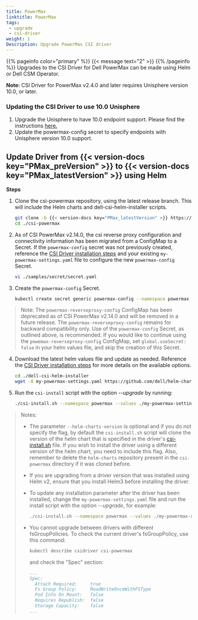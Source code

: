 ```yaml
---
title: PowerMax
linktitle: PowerMax
tags:
 - upgrade
 - csi-driver
weight: 1
Description: Upgrade PowerMax CSI driver
---
```

{{% pageinfo color="primary" %}}
{{< message text="2" >}}
{{% /pageinfo %}}
Upgrades to the CSI Driver for Dell PowerMax can be made using Helm or Dell CSM Operator.

**Note:** CSI Driver for PowerMax v2.4.0 and later requires Unisphere version 10.0, or later.

### Updating the CSI Driver to use 10.0 Unisphere

1. Upgrade the Unisphere to have 10.0 endpoint support. Please find the instructions [here.](https://dl.dell.com/content/manual34878027-dell-unisphere-for-powermax-10-0-0-installation-guide.pdf?language=en-us&ps=true)
2. Update the powermax-config secret to specify endpoints with Unisphere version 10.0 support.

## Update Driver from {{< version-docs key="PMax_preVersion" >}} to {{< version-docs key="PMax_latestVersion" >}} using Helm

**Steps**

1. Clone the csi-powermax repository, using the latest release branch. This will include the Helm charts and dell-csi-helm-installer scripts.
   ```bash
   git clone -b {{< version-docs key="PMax_latestVersion" >}} https://github.com/dell/csi-powermax.git
   cd ./csi-powermax
   ```
2. As of CSI PowerMax v2.14.0, the csi reverse proxy configuration and connectivity information has been migrated from a ConfigMap to a Secret. If the `powermax-config` secret was not previously created, reference the [CSI Driver installation steps](../../../../installation/kubernetes/powermax/helm/#install-driver) and your existing `my-powermax-settings.yaml` file to configure the new `powermax-config` Secret.
   ```bash
   vi ./samples/secret/secret.yaml
   ```
3. Create the `powermax-config` Secret.
   ```bash
   kubectl create secret generic powermax-config --namespace powermax --from-file=config=samples/secret/secret.yaml
   ```

> Note: The `powermax-reverseproxy-config` ConfigMap has been deprecated as of CSI PowerMax v2.14.0 and will be removed in a future release.
> The `powermax-reverseproxy-config` remains for backward compatibility only. Use of the `powermax-config` Secret, as outlined above, is recommended.
> If you would like to continue using the `powemax-reverseproxy-config` ConfigMap, set `global.useSecret: false` in your helm values file, and skip the creation of this Secret.

4. Download the latest helm values file and update as needed. Reference the [CSI Driver installation steps](../../../../installation/kubernetes/powermax/helm/#install-driver) for more details on the available options.
   ```bash
   cd ./dell-csi-helm-installer
   wget -O my-powermax-settings.yaml https://github.com/dell/helm-charts/raw/csi-powermax-2.14.0/charts/csi-powermax/values.yaml
   ```
5. Run the `csi-install` script with the option _\-\-upgrade_ by running:
   ```bash
   ./csi-install.sh --namespace powermax --values ./my-powermax-settings.yaml --upgrade --helm-charts-version <version>
   ```

> Notes:
> - The parameter `--helm-charts-version` is optional and if you do not specify the flag, by default the `csi-install.sh` script will clone the version of the helm chart that is specified in the driver's [csi-install.sh](https://github.com/dell/csi-powermax/blob/main/dell-csi-helm-installer/csi-install.sh#L52) file. If you wish to install the driver using a different version of the helm chart, you need to include this flag. Also, remember to delete the `helm-charts` repository present in the `csi-powermax` directory if it was cloned before.
> - If you are upgrading from a driver version that was installed using Helm v2, ensure that you install Helm3 before installing the driver.
> - To update any installation parameter after the driver has been installed, change the `my-powermax-settings.yaml` file and run the install script with the option _\-\-upgrade_, for example:
>   ```bash
>   ./csi-install.sh --namespace powermax --values ./my-powermax-settings.yaml –upgrade
>   ```
> - You cannot upgrade between drivers with different fsGroupPolicies. To check the current driver's fsGroupPolicy, use this command:
>   ```bash
>   kubectl describe csidriver csi-powermax
>   ```
>   and check the "Spec" section:
>
>    ```yaml
>    ...
>    Spec:
>      Attach Required:     true
>      Fs Group Policy:     ReadWriteOnceWithFSType
>      Pod Info On Mount:   false
>      Requires Republish:  false
>      Storage Capacity:    false
>    ...
>
>    ```
